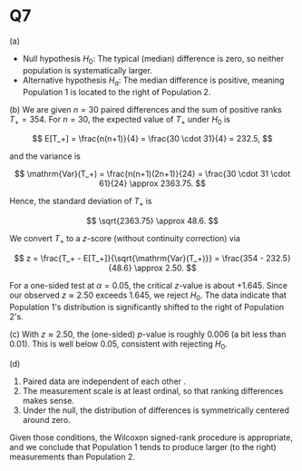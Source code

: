 # Q7

(a)

- Null hypothesis $H_0$: The typical (median) difference is zero, so neither population is systematically larger.
- Alternative hypothesis $H_a$: The median difference is positive, meaning Population 1 is located to the right of Population 2.

(b)
We are given $n=30$ paired differences and the sum of positive ranks $T_+ = 354$. For $n=30$, the expected value of $T_+$ under $H_0$ is

$$
E[T_+] = \frac{n(n+1)}{4} = \frac{30 \cdot 31}{4} = 232.5,
$$

and the variance is

$$
\mathrm{Var}(T_+) = \frac{n(n+1)(2n+1)}{24}
= \frac{30 \cdot 31 \cdot 61}{24}
\approx 2363.75.
$$

Hence, the standard deviation of $T_+$ is

$$
\sqrt{2363.75} \approx 48.6.
$$

We convert $T_+$ to a $z$-score (without continuity correction) via

$$
z
= \frac{T_+ - E[T_+]}{\sqrt{\mathrm{Var}(T_+)}}
= \frac{354 - 232.5}{48.6}
\approx 2.50.
$$

For a one-sided test at $\alpha=0.05$, the critical $z$-value is about +1.645. Since our observed $z \approx 2.50$ exceeds 1.645, we reject $H_0$. The data indicate that Population 1's distribution is significantly shifted to the right of Population 2's.

(c)
With $z \approx 2.50$, the (one-sided) $p$-value is roughly 0.006 (a bit less than 0.01). This is well below 0.05, consistent with rejecting $H_0$.

(d)

1. Paired data are independent of each other .
2. The measurement scale is at least ordinal, so that ranking differences makes sense.
3. Under the null, the distribution of differences is symmetrically centered around zero.

Given those conditions, the Wilcoxon signed-rank procedure is appropriate, and we conclude that Population 1 tends to produce larger (to the right) measurements than Population 2.
